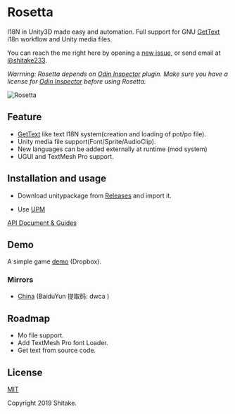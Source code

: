 # Rosetta

I18N in Unity3D made easy and automation. Full support for GNU [GetText](https://www.gnu.org/software/gettext/) i18n workflow and Unity media files.

You can reach the me right here by opening a [new issue](https://github.com/molingyu/Rosetta/issues/new), or send email at [@shitake233](https://twitter.com/shitake233).

*Warrning: Rosetta depends on [Odin Inspector](http://sirenix.net/odininspector) plugin. Make sure you have a license for [Odin Inspector](http://sirenix.net/odininspector) before using Rosetta.*

![Rosetta](./Res/Rosetta.png)

## Feature

+ [GetText](https://www.gnu.org/software/gettext/) like text I18N system(creation and loading of pot/po file).
+ Unity media file support(Font/Sprite/AudioClip).
+ New languages can be added externally at runtime (mod system)
+ UGUI and TextMesh Pro support.

## Installation and usage

+ Download unitypackage from [Releases](https://github.com/molingyu/Rosetta/releases) and import it.
* Use [UPM](https://github.com/molingyu/shitake.rosetta)

[API Document & Guides](https://molingyu.github.io/RosettaDocs/)

## Demo

A simple game [demo](https://www.dropbox.com/s/npkllqne2l8xea0/RosettaExample.rar?dl=0) (Dropbox).

### Mirrors
+ [China](https://pan.baidu.com/s/16dXxgmDyA4UU9Cd0a-CvdA) (BaiduYun 提取码: dwca ) 

## Roadmap
+ Mo file support.
+ Add TextMesh Pro font Loader.
+ Get text from source code.

## License

[MIT](./LICENSE)

Copyright 2019 Shitake.